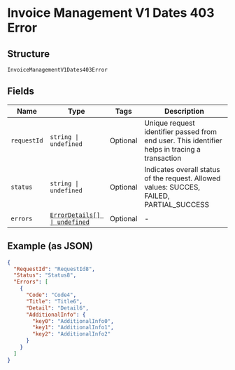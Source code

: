 
# Invoice Management V1 Dates 403 Error

## Structure

`InvoiceManagementV1Dates403Error`

## Fields

| Name | Type | Tags | Description |
|  --- | --- | --- | --- |
| `requestId` | `string \| undefined` | Optional | Unique request identifier passed from end user. This identifier helps in tracing a transaction |
| `status` | `string \| undefined` | Optional | Indicates overall status of the request. Allowed values: SUCCES, FAILED, PARTIAL_SUCCESS |
| `errors` | [`ErrorDetails[] \| undefined`](../../doc/models/error-details.md) | Optional | - |

## Example (as JSON)

```json
{
  "RequestId": "RequestId8",
  "Status": "Status8",
  "Errors": [
    {
      "Code": "Code4",
      "Title": "Title6",
      "Detail": "Detail6",
      "AdditionalInfo": {
        "key0": "AdditionalInfo0",
        "key1": "AdditionalInfo1",
        "key2": "AdditionalInfo2"
      }
    }
  ]
}
```

